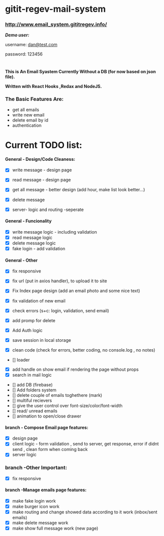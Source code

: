 # gitit-regev-mail-system
### http://www.email_system.gititregev.info/

___Demo user:___

username: dan@test.com 

password: 123456

#
**This is An Email Syastem Currently Without a DB (for now based on json file).**

**Written with React Hooks ,Redax and NodeJS.**

 ### The Basic Features Are:
 - get all emails
 - write new email
 - delete email by id
 - authentication
 
 
# Current TODO list:

#### General - Design/Code Cleaness: 
- [X] write message - design page
- [X] read message - design page
- [X] get all message - better design (add hour, make list look better...)
- [X] delete message
- [X] server- logic and routing -seperate


#### General - Funcionality
- [X] write message logic - including validation
- [X] read message logic
- [X] delete message logic
- [X] fake login - add validation

#### General - Other
- [X] fix responsive
- [X] fix url (put in axios handler), to upload it to site
- [X] Fix Index page design (add an email photo and some nice text)
- [X] fix validation of new email
- [X] check errors (s+c: login, validation, send email)
- [X] add promp for delete
- [X] Add Auth logic
- [X] save session in local storage
- [X] clean code (check for errors, better coding, no console.log , no notes)


- [] loader
- [X] add handle on show email if rendering the page without props
- [X] search in mail logic
- [] add DB (firebase)
- [] Add folders system
- [] delete couple of emails toghethere (mark)
- [] multiful recievers
- [] give the user control over font-size/color/font-width
- [] read/ unread emails
- [] animation to open/close drawer

#### branch - Compose Email page features:
- [X] design page
- [X] client logic - form validation , send to server, get response, error if didnt send , clean form when coming back
- [X] server logic

### branch -Other Important: 
- [X] fix responsive 

#### branch -Manage emails page features:
- [X] make fake login work
- [X] make burger icon work
- [X] make routing and change showed data according to it work (inbox/sent emails)
- [X] make delete message work
- [X] make show full message work (new page)
